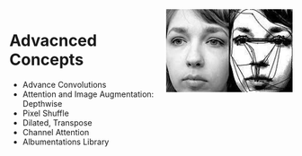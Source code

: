 <img src="scenarios/media/saccaldic_motion.jpg" align="right" alt="" width="225"/>

# Advacnced Concepts 
- Advance Convolutions 
- Attention and Image Augmentation: Depthwise
- Pixel Shuffle 
- Dilated, Transpose
- Channel Attention 
- Albumentations Library
